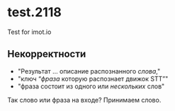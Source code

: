 # test.2118

Test for imot.io

## Некорректности

- "Результат ... описание распознанного _слова_,"
- "ключ “_фраза_ которую распознает движок STT”"
- "фраза состоит из одного или _нескольких_ слов"

Так слово или фраза на входе?
Принимаем слово.

